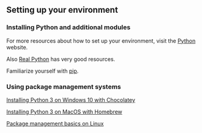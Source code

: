 ## Setting up your environment

### Installing Python and additional modules

For more resources about how to set up your environment, visit the [Python](https://www.python.org/) website.

Also [Real Python](https://realpython.com/installing-python/) has very good resources.

Familiarize yourself with [pip](https://packaging.python.org/guides/installing-using-pip-and-virtual-environments/).

### Using package management systems

  [Installing Python 3 on Windows 10 with Chocolatey](https://www.digitalocean.com/community/tutorials/how-to-install-python-3-and-set-up-a-local-programming-environment-on-windows-10)
  
  [Installing Python 3 on MacOS with Homebrew](https://www.digitalocean.com/community/tutorials/how-to-install-python-3-and-set-up-a-local-programming-environment-on-macos)
  
  [Package management basics on Linux](https://www.digitalocean.com/community/tutorials/package-management-basics-apt-yum-dnf-pkg)
